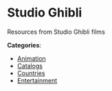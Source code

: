 # Studio Ghibli


Resources from Studio Ghibli films



**Categories**:
- [Animation](https://github.com/apis-list/apis-list#animation)
- [Catalogs](https://github.com/apis-list/apis-list#catalogs)
- [Countries](https://github.com/apis-list/apis-list#countries)
- [Entertainment](https://github.com/apis-list/apis-list#entertainment)








